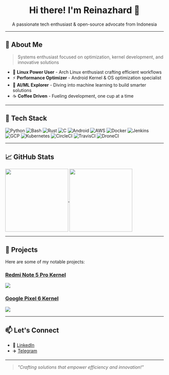<div align="center">
  <h1>Hi there! I'm Reinazhard 👋</h1>
  <p>A passionate tech enthusiast & open-source advocate from Indonesia</p>
</div>

---

## 🚀 About Me  
> Systems enthusiast focused on optimization, kernel development, and innovative solutions
- 🐧 **Linux Power User** - Arch Linux enthusiast crafting efficient workflows
- ⚡ **Performance Optimizer** - Android Kernel & OS optimization specialist
- 🤖 **AI/ML Explorer** - Diving into machine learning to build smarter solutions
- ☕ **Coffee Driven** - Fueling development, one cup at a time

---

## 🔧 Tech Stack

<p align="left">
  <img src="https://img.shields.io/badge/-Python-3776AB?style=flat&logo=python&logoColor=white" alt="Python" />
  <img src="https://img.shields.io/badge/-Bash-4EAA25?style=flat&logo=gnu-bash&logoColor=white" alt="Bash" />
  <img src="https://img.shields.io/badge/-Rust-000000?style=flat&logo=rust&logoColor=white" alt="Rust" />
  <img src="https://img.shields.io/badge/-C-A8B9CC?style=flat&logo=c&logoColor=black" alt="C" />
  <img src="https://img.shields.io/badge/-Android-3DDC84?style=flat&logo=android&logoColor=white" alt="Android" />
  <img src="https://img.shields.io/badge/-AWS-232F3E?style=flat&logo=amazon-aws&logoColor=white" alt="AWS" />
  <img src="https://img.shields.io/badge/-Docker-2496ED?style=flat&logo=docker&logoColor=white" alt="Docker" />
  <img src="https://img.shields.io/badge/-Jenkins-D24939?style=flat&logo=jenkins&logoColor=white" alt="Jenkins" />
  <img src="https://img.shields.io/badge/-GCP-4285F4?style=flat&logo=google-cloud&logoColor=white" alt="GCP" />
  <img src="https://img.shields.io/badge/-Kubernetes-326CE5?style=flat&logo=kubernetes&logoColor=white" alt="Kubernetes" />
  <img src="https://img.shields.io/badge/-CircleCI-343434?style=flat&logo=circleci&logoColor=white" alt="CircleCI" />
  <img src="https://img.shields.io/badge/-TravisCI-3EAAAF?style=flat&logo=travis-ci&logoColor=white" alt="TravisCI" />
  <img src="https://img.shields.io/badge/-DroneCI-212121?style=flat&logo=drone&logoColor=white" alt="DroneCI" />
</p>


---

## 📈 GitHub Stats  

<a href="https://github.com/Reinazhard">
  <img height=200 align="center" src="https://github-readme-stats.vercel.app/api?username=Reinazhard&theme=dark" />
</a>
<a href="https://github.com/Reinazhard?tab=repositories">
  <img height=200 align="center" src="https://github-readme-stats.vercel.app/api/top-langs?username=Reinazhard&layout=compact&theme=dark&langs_count=8&card_width=320" />
</a>

---

## 🌟 Projects

Here are some of my notable projects:

### [Redmi Note 5 Pro Kernel](https://github.com/Reinazhard/android_kernel_xiaomi_whyred)  

<a href="https://github.com/Reinazhard/android_kernel_xiaomi_whyred">
  <img align="center" src="https://github-readme-stats.vercel.app/api/pin/?username=Reinazhard&repo=android_kernel_xiaomi_whyred&theme=dark" />
</a>

### [Google Pixel 6 Kernel](https://github.com/Reinazhard/crispy-goggles)  

<a href="https://github.com/Reinazhard/crispy-goggles">
  <img align="center" src="https://github-readme-stats.vercel.app/api/pin/?username=Reinazhard&repo=crispy-goggles&theme=dark" />
</a>

---

## 📫 Let's Connect  

- 💼 [LinkedIn](https://linkedin.com/in/aalfarozi)  
- ✈️ [Telegram](https://t.me/eve_enryu)  

---

> *"Crafting solutions that empower efficiency and innovation!"*
